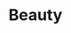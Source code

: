 ---
pid: CH250
title: Beauty
location_transcription: Fairmount Park
zipcode: '19107'
outside_phl: 
neighborhood: Washington Square West,Avenue of The Arts,Midtown Village,Chinatown
age: '65'
age_range: 60-69
instagram: 
image_file_name: CH_250.jpg
proposal_transcription: Beautiful art
topic: Art
topic_summary: '0'
type: Conceptual,Image
keywords_other: 
credit: 
image_labels: 
twitter: 
facebook: 
permalink: "/monuments/ch250/"
layout: item-page
---